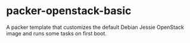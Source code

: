 # packer-openstack-basic

A packer template that customizes the default Debian Jessie OpenStack image and runs some tasks on first boot.
